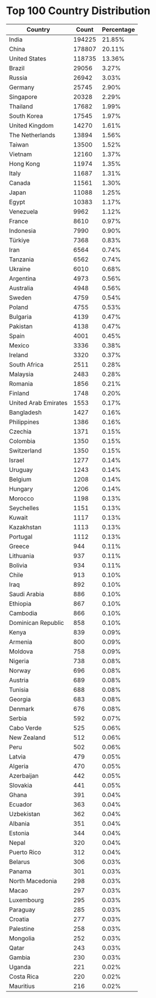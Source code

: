# Top 100 Country Distribution
| Country | Count | Percentage |
|----|----|----|
| India | 194225 | 21.85% |
| China | 178807 | 20.11% |
| United States | 118735 | 13.36% |
| Brazil | 29056 | 3.27% |
| Russia | 26942 | 3.03% |
| Germany | 25745 | 2.90% |
| Singapore | 20328 | 2.29% |
| Thailand | 17682 | 1.99% |
| South Korea | 17545 | 1.97% |
| United Kingdom | 14270 | 1.61% |
| The Netherlands | 13894 | 1.56% |
| Taiwan | 13500 | 1.52% |
| Vietnam | 12160 | 1.37% |
| Hong Kong | 11974 | 1.35% |
| Italy | 11687 | 1.31% |
| Canada | 11561 | 1.30% |
| Japan | 11088 | 1.25% |
| Egypt | 10383 | 1.17% |
| Venezuela | 9962 | 1.12% |
| France | 8610 | 0.97% |
| Indonesia | 7990 | 0.90% |
| Türkiye | 7368 | 0.83% |
| Iran | 6564 | 0.74% |
| Tanzania | 6562 | 0.74% |
| Ukraine | 6010 | 0.68% |
| Argentina | 4973 | 0.56% |
| Australia | 4948 | 0.56% |
| Sweden | 4759 | 0.54% |
| Poland | 4755 | 0.53% |
| Bulgaria | 4139 | 0.47% |
| Pakistan | 4138 | 0.47% |
| Spain | 4001 | 0.45% |
| Mexico | 3336 | 0.38% |
| Ireland | 3320 | 0.37% |
| South Africa | 2511 | 0.28% |
| Malaysia | 2483 | 0.28% |
| Romania | 1856 | 0.21% |
| Finland | 1748 | 0.20% |
| United Arab Emirates | 1553 | 0.17% |
| Bangladesh | 1427 | 0.16% |
| Philippines | 1386 | 0.16% |
| Czechia | 1371 | 0.15% |
| Colombia | 1350 | 0.15% |
| Switzerland | 1350 | 0.15% |
| Israel | 1277 | 0.14% |
| Uruguay | 1243 | 0.14% |
| Belgium | 1208 | 0.14% |
| Hungary | 1206 | 0.14% |
| Morocco | 1198 | 0.13% |
| Seychelles | 1151 | 0.13% |
| Kuwait | 1117 | 0.13% |
| Kazakhstan | 1113 | 0.13% |
| Portugal | 1112 | 0.13% |
| Greece | 944 | 0.11% |
| Lithuania | 937 | 0.11% |
| Bolivia | 934 | 0.11% |
| Chile | 913 | 0.10% |
| Iraq | 892 | 0.10% |
| Saudi Arabia | 886 | 0.10% |
| Ethiopia | 867 | 0.10% |
| Cambodia | 866 | 0.10% |
| Dominican Republic | 858 | 0.10% |
| Kenya | 839 | 0.09% |
| Armenia | 800 | 0.09% |
| Moldova | 758 | 0.09% |
| Nigeria | 738 | 0.08% |
| Norway | 696 | 0.08% |
| Austria | 689 | 0.08% |
| Tunisia | 688 | 0.08% |
| Georgia | 683 | 0.08% |
| Denmark | 676 | 0.08% |
| Serbia | 592 | 0.07% |
| Cabo Verde | 525 | 0.06% |
| New Zealand | 512 | 0.06% |
| Peru | 502 | 0.06% |
| Latvia | 479 | 0.05% |
| Algeria | 470 | 0.05% |
| Azerbaijan | 442 | 0.05% |
| Slovakia | 441 | 0.05% |
| Ghana | 391 | 0.04% |
| Ecuador | 363 | 0.04% |
| Uzbekistan | 362 | 0.04% |
| Albania | 351 | 0.04% |
| Estonia | 344 | 0.04% |
| Nepal | 320 | 0.04% |
| Puerto Rico | 312 | 0.04% |
| Belarus | 306 | 0.03% |
| Panama | 301 | 0.03% |
| North Macedonia | 298 | 0.03% |
| Macao | 297 | 0.03% |
| Luxembourg | 295 | 0.03% |
| Paraguay | 285 | 0.03% |
| Croatia | 277 | 0.03% |
| Palestine | 258 | 0.03% |
| Mongolia | 252 | 0.03% |
| Qatar | 243 | 0.03% |
| Gambia | 230 | 0.03% |
| Uganda | 221 | 0.02% |
| Costa Rica | 220 | 0.02% |
| Mauritius | 216 | 0.02% |
